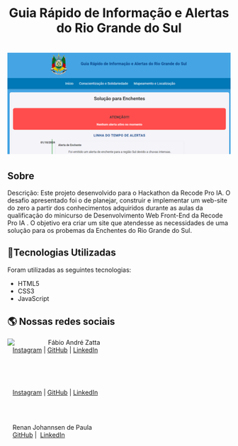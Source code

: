 
<h1 align="center">
    <p>Guia Rápido de Informação e Alertas do Rio Grande do Sul</p>
</h1>

<h1 align="center">
    <img src="https://github.com/fisiofaz/Projeto_Enxente/blob/main/assets/img/Foto%20de%20capa.png">
</h1>

## Sobre


Descrição: Este projeto desenvolvido para o Hackathon da Recode Pro IA. O desafio apresentado foi o de planejar, construir e implementar um web-site do zero a partir dos conhecimentos adquiridos durante as aulas da qualificação do minicurso  de Desenvolvimento Web Front-End da Recode Pro IA . O objetivo era criar um site que atendesse as necessidades de uma solução para os probemas da Enchentes do Rio Grande do Sul.

## 📂Tecnologias Utilizadas

Foram utilizadas as seguintes tecnologias:

- HTML5
- CSS3 
- JavaScript
## 🌎 Nossas redes sociais
<p>
    <img align=left margin=10 width=80 src="https://avatars.githubusercontent.com/u/75371386?s=96&v=4"/>
    <p>&nbsp&nbsp&nbspFábio André Zatta<br>
    &nbsp&nbsp&nbsp<a href="https://www.instagram.com/dr._fabio_zatta/">Instagram</a>&nbsp;|&nbsp;<a href="https://github.com/fisiofaz">GitHub</a>&nbsp;|&nbsp;<a href="https://www.linkedin.com/in/fabiozatta-dweb/">LinkedIn</a>&nbsp;</p>
</p>
<br/><br/>
<p>
    <img align=left margin=10 width=80 src=""/>
    <p>&nbsp&nbsp&nbsp<br>
    &nbsp&nbsp&nbsp<a href="">Instagram</a>&nbsp;|&nbsp;<a href="">GitHub</a>&nbsp;|&nbsp;<a href="">LinkedIn</a>&nbsp;</p>
</p>
<br/><br/>
<p>
    <img align=left margin=10 width=80 src=""/>
    <p>&nbsp&nbsp&nbspRenan Johannsen de Paula <br>
    &nbsp&nbsp&nbsp<a href="">GitHub</a>&nbsp;|&nbsp;
    <a href="">LinkedIn</a>
    </p>
</p>